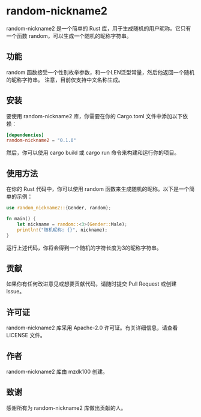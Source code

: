 # random-nickname2

random-nickname2 是一个简单的 Rust 库，用于生成随机的用户昵称。它只有一个函数 random，可以生成一个随机的昵称字符串。

## 功能
random 函数接受一个性别枚举参数，和一个LEN泛型常量，然后他返回一个随机的昵称字符串。
注意，目前仅支持中文名称生成。

## 安装
要使用 random-nickname2 库，你需要在你的 Cargo.toml 文件中添加以下依赖：
```toml
[dependencies]
random-nickname2 = "0.1.0"
```
然后，你可以使用 cargo build 或 cargo run 命令来构建和运行你的项目。

## 使用方法
在你的 Rust 代码中，你可以使用 random 函数来生成随机的昵称。以下是一个简单的示例：
```rust
use random_nickname2::{Gender, random};

fn main() {
    let nickname = random::<3>(Gender::Male);
    println!("随机昵称: {}", nickname);
}
```
运行上述代码，你将会得到一个随机的字符长度为3的昵称字符串。

## 贡献
如果你有任何改进意见或想要贡献代码，请随时提交 Pull Request 或创建 Issue。

## 许可证
random-nickname2 库采用 Apache-2.0 许可证。有关详细信息，请查看 LICENSE 文件。

## 作者
random-nickname2 库由 mzdk100 创建。

## 致谢
感谢所有为 random-nickname2 库做出贡献的人。